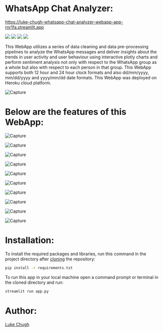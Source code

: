 # WhatsApp Chat Analyzer: 
https://luke-chugh-whatsapp-chat-analyzer-webapp-app-rnr1fa.streamlit.app

![](https://img.shields.io/badge/python-3.7-blueviolet)
![](https://img.shields.io/badge/plotly-5.8.0-greenyellow)
![](https://img.shields.io/badge/nltk-3.5-aquamarine)
![](https://img.shields.io/badge/streamlit-1.9.1-brightgreen)

This WebApp utilizes a series of data cleaning and data pre-processing pipelines to analyze the WhatsApp messages and deliver insights about the trends in user activity and user behaviour using interactive plotly charts and perform sentiment analysis not only with respect to the WhatsApp group as a whole but also with respect to each person in that group. This WebApp supports both 12 hour and 24 hour clock formats and also dd/mm/yyyy, mm/dd/yyyy and yyyy/mm/dd date formats. This WebApp was deployed on Heroku cloud platform.

![Capture](https://github.com/luke-chugh/whatsapp-chat-analyzer-WebApp/blob/main/screenshots/dropdown.png)

# Below are the features of this WebApp:
![Capture](https://github.com/luke-chugh/whatsapp-chat-analyzer-WebApp/blob/main/screenshots/a.png)

![Capture](https://github.com/luke-chugh/whatsapp-chat-analyzer-WebApp/blob/main/screenshots/b.png)

![Capture](https://github.com/luke-chugh/whatsapp-chat-analyzer-WebApp/blob/main/screenshots/c.png)

![Capture](https://github.com/luke-chugh/whatsapp-chat-analyzer-WebApp/blob/main/screenshots/d.png)

![Capture](https://github.com/luke-chugh/whatsapp-chat-analyzer-WebApp/blob/main/screenshots/e.png)

![Capture](https://github.com/luke-chugh/whatsapp-chat-analyzer-WebApp/blob/main/screenshots/f.png)

![Capture](https://github.com/luke-chugh/whatsapp-chat-analyzer-WebApp/blob/main/screenshots/g.png)

![Capture](https://github.com/luke-chugh/whatsapp-chat-analyzer-WebApp/blob/main/screenshots/h.png)

![Capture](https://github.com/luke-chugh/whatsapp-chat-analyzer-WebApp/blob/main/screenshots/i.png)

![Capture](https://github.com/luke-chugh/whatsapp-chat-analyzer-WebApp/blob/main/screenshots/j.png)

# Installation:
To install the required packages and libraries, run this command in the project directory after [cloning](https://www.howtogeek.com/451360/how-to-clone-a-github-repository/) the repository:
```bash
pip install -r requirements.txt
```
To run this app in your local machine open a command prompt or terminal in the cloned directory and run:
```bash
streamlit run app.py
```
# Author:
[Luke Chugh](https://www.linkedin.com/in/luke-chugh-2b2043181/)
